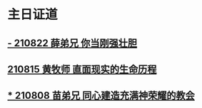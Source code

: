 # 主日证道

## [- 210822 薛弟兄 你当刚强壮胆](https://nccchurch.github.io/210822/)
## [210815 黄牧师 直面现实的生命历程](https://nccchurch.github.io/210815/)
## [* 210808 苗弟兄 同心建造充满神荣耀的教会](https://nccchurch.github.io/210815/)
